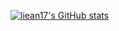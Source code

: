 [![liean17's GitHub stats](https://github-readme-stats.vercel.app/api?username=liean17)](https://github.com/liean17/github-readme-stats)

<!--
# 강도경 포트폴리오
>캐치 프레이즈

</br>

## :pushpin: Intro
(여기에 자기 소개)

</br>

## :pushpin: Contact
- 이메일: liean17@gmail.com
- 블로그: https://zazilgure.tistory.com/m/
- 깃헙: https://github.com/liean17

</br>

## :pushpin: Projects
### 1. [SanCheck](https://github.com/project-sancheck/sancheck)
>반려동물 산책 모임 서비스 (팀 프로젝트)  
>개발 기간: 2022.9.7 ~ 2022.10.12  
>  
>기술 스택:  
>Java 17 / Spring Boot / Gradle / Spring Data JPA / QueryDSL  
>H2 / MySQL / Spring Security / JWT / AWS / RDS S3  
>  
>[프로젝트 상세 설명](주소) 참고

---

### 2. [Second Duo Project](https://github.com/liean17/second-duo-project)
>모든 기능이 정상적으로 동작하는 기본적인 게시판 (팀 프로젝트)  
>개발 기간: 2022.10.12 ~   
>  
>기술 스택:  
>Java 17 / Spring Boot / Gradle / Spring Data JPA / QueryDSL  
>H2 / MySQL / Spring Security / Spring Batch  
>  
>[프로젝트 상세 설명](주소) 참고

---

-->
